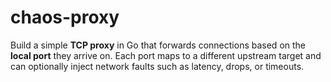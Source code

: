 # chaos-proxy
Build a simple **TCP proxy** in Go that forwards connections based on the **local port** they arrive on.   Each port maps to a different upstream target and can optionally inject network faults such as latency, drops, or timeouts.
